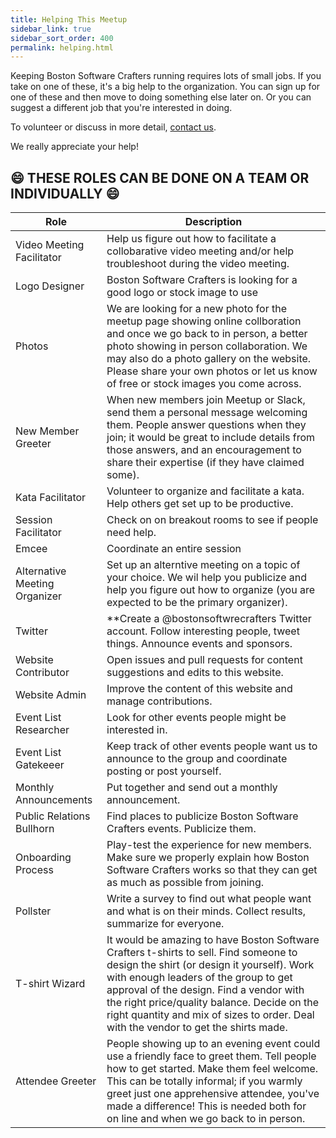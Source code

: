 ```yaml
---
title: Helping This Meetup
sidebar_link: true
sidebar_sort_order: 400
permalink: helping.html
---
```


Keeping Boston Software Crafters running requires lots of small jobs. If you take on one of these, it's a big help to the organization. You can sign up for one of these and then move to doing something else later on. Or you can suggest a different job that you're interested in doing.

To volunteer or discuss in more detail, [contact us](contact-and-feedback.md).

We really appreciate your help!

##  😄 THESE ROLES CAN BE DONE ON A TEAM OR INDIVIDUALLY  😄

| Role | Description |
|------|-------------|
| Video Meeting Facilitator |Help us figure out how to facilitate a collobarative video meeting and/or help troubleshoot during the video meeting.|
| Logo Designer|Boston Software Crafters is looking for a good logo or stock image to use|
| Photos|We are looking for a new photo for the meetup page showing online collboration and once we go back to in person, a better photo showing in person collaboration.  We may also do a photo gallery on the website.  Please share your own photos or let us know of free or stock images you come across.|
| New Member Greeter|When new members join Meetup or Slack, send them a personal message welcoming them. People answer questions when they join; it would be great to include details from those answers, and an encouragement to share their expertise (if they have claimed some).|
| Kata Facilitator|Volunteer to organize and facilitate a kata.  Help others get set up to be productive.|
| Session Facilitator|Check on on breakout rooms to see if people need help.|
| Emcee|Coordinate an entire session|
| Alternative Meeting Organizer|Set up an alterntive meeting on a topic of your choice.  We wil help you publicize and help you figure out how to organize (you are expected to be the primary organizer).|
| Twitter|**Create a @bostonsoftwrecrafters Twitter account. Follow interesting people, tweet things. Announce events and sponsors.|
| Website Contributor|Open issues and pull requests for content suggestions and edits to this website.|
| Website Admin|Improve the content of this website and manage contributions.|
| Event List Researcher|Look for other events people might be interested in.|
| Event List Gatekeeer|Keep track of other events people want us to announce to the group and coordinate posting or post yourself.|
| Monthly Announcements|Put together and send out a monthly announcement.|
| Public Relations Bullhorn|Find places to publicize Boston Software Crafters events. Publicize them.|
| Onboarding Process|Play-test the experience for new members. Make sure we properly explain how Boston Software Crafters works so that they can get as much as possible from joining.|
| Pollster|Write a survey to find out what people want and what is on their minds. Collect results, summarize for everyone.|
| T-shirt Wizard|It would be amazing to have Boston Software Crafters t-shirts to sell. Find someone to design the shirt (or design it yourself). Work with enough leaders of the group to get approval of the design. Find a vendor with the right price/quality balance. Decide on the right quantity and mix of sizes to order. Deal with the vendor to get the shirts made.|
| Attendee Greeter|People showing up to an evening event could use a friendly face to greet them. Tell people how to get started. Make them feel welcome. This can be totally informal; if you warmly greet just one apprehensive attendee, you've made a difference!  This is needed both for on line and when we go back to in person.|
